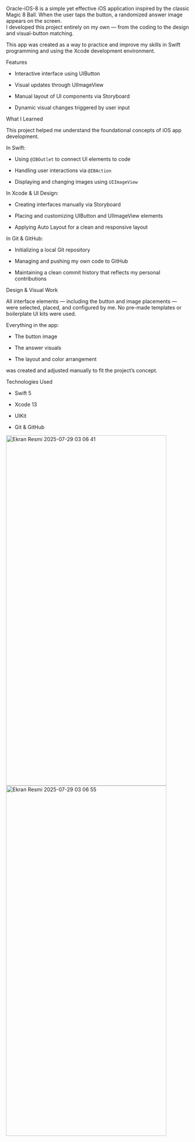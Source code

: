 Oracle-iOS-8 is a simple yet effective iOS application inspired by the classic Magic 8 Ball. When the user taps the button, a randomized answer image appears on the screen.  
I developed this project entirely on my own — from the coding to the design and visual-button matching.

This app was created as a way to practice and improve my skills in Swift programming and using the Xcode development environment.

Features

- Interactive interface using UIButton

-  Visual updates through UIImageView

- Manual layout of UI components via Storyboard

- Dynamic visual changes triggered by user input  

What I Learned

This project helped me understand the foundational concepts of iOS app development.

In Swift:

- Using `@IBOutlet` to connect UI elements to code

- Handling user interactions via `@IBAction`

- Displaying and changing images using `UIImageView`  

In Xcode & UI Design:

- Creating interfaces manually via Storyboard

- Placing and customizing UIButton and UIImageView elements
  
- Applying Auto Layout for a clean and responsive layout
  

In Git & GitHub:

- Initializing a local Git repository
  
- Managing and pushing my own code to GitHub
  
- Maintaining a clean commit history that reflects my personal contributions
  


Design & Visual Work

All interface elements — including the button and image placements — were selected, placed, and configured by me. No pre-made templates or boilerplate UI kits were used.  

Everything in the app:

- The button image
  
- The answer visuals
  
- The layout and color arrangement
 

was created and adjusted manually to fit the project’s concept.

 Technologies Used

- Swift 5
  
- Xcode 13
  
- UIKit
  
- Git & GitHub

<img width="439" height="958" alt="Ekran Resmi 2025-07-29 03 06 41" src="https://github.com/user-attachments/assets/d9386d05-6d9c-4e1c-8dac-1ab86ab5f1fb" />
<img width="439" height="958" alt="Ekran Resmi 2025-07-29 03 06 55" src="https://github.com/user-attachments/assets/94b12d76-1e46-4e64-88d9-e01bf59018ff" />


